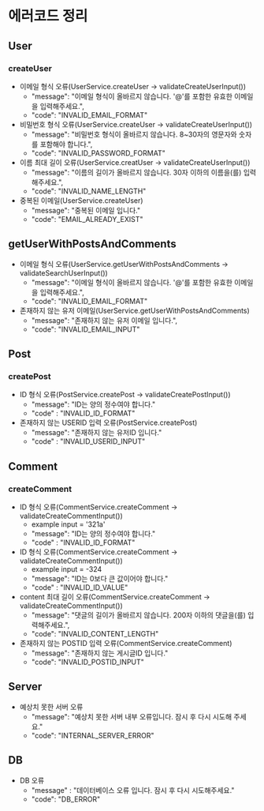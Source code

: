 # 에러코드 정리

## User

### createUser

- 이메일 형식 오류(UserService.createUser -> validateCreateUserInput())
  - "message": "이메일 형식이 올바르지 않습니다. '@'를 포함한 유효한 이메일을 입력해주세요.",
  - "code": "INVALID_EMAIL_FORMAT"
- 비밀번호 형식 오류(UserService.createUser -> validateCreateUserInput())
  - "message": "비밀번호 형식이 올바르지 않습니다. 8~30자의 영문자와 숫자를 포함해야 합니다.",
  - "code": "INVALID_PASSWORD_FORMAT"
- 이름 최대 길이 오류(UserService.creatUser -> validateCreateUserInput())
  - "message": "이름의 길이가 올바르지 않습니다. 30자 이하의 이름을(를) 입력해주세요.",
  - "code": "INVALID_NAME_LENGTH"
- 중복된 이메일(UserService.createUser)
  - "message": "중복된 이메일 입니다."
  - "code": "EMAIL_ALREADY_EXIST"

## getUserWithPostsAndComments

- 이메일 형식 오류(UserService.getUserWithPostsAndComments -> validateSearchUserInput())
  - "message": "이메일 형식이 올바르지 않습니다. '@'를 포함한 유효한 이메일을 입력해주세요.",
  - "code": "INVALID_EMAIL_FORMAT"
- 존재하지 않는 유저 이메일(UserService.getUserWithPostsAndComments)
  - "message": "존재하지 않는 유저 이메일 입니다.",
  - "code": "INVALID_EMAIL_INPUT"

## Post

### createPost

- ID 형식 오류(PostService.createPost -> validateCreatePostInput())
  - "message": "ID는 양의 정수여야 합니다."
  - "code" : "INVALID_ID_FORMAT"
- 존재하지 않는 USERID 입력 오류(PostService.createPost)
  - "message": "존재하지 않는 유저ID 입니다."
  - "code" : "INVALID_USERID_INPUT"

## Comment

### createComment

- ID 형식 오류(CommentService.createComment -> validateCreateCommentInput())
  - example input = '321a'
  - "message": "ID는 양의 정수여야 합니다."
  - "code" : "INVALID_ID_FORMAT"
- ID 형식 오류(CommentService.createComment -> validateCreateCommentInput())
  - example input = -324
  - "message": "ID는 0보다 큰 값이어야 합니다."
  - "code" : "INVALID_ID_VALUE"
- content 최대 길이 오류(CommentService.createComment -> validateCreateCommentInput())
  - "message": "댓글의 길이가 올바르지 않습니다. 200자 이하의 댓글을(를) 입력해주세요.",
  - "code": "INVALID_CONTENT_LENGTH"
- 존재하지 않는 POSTID 입력 오류(CommentService.createComment)
  - "message": "존재하지 않는 게시글ID 입니다."
  - "code": "INVALID_POSTID_INPUT"

## Server

- 예상치 못한 서버 오류
  - "message": "예상치 못한 서버 내부 오류입니다. 잠시 후 다시 시도해 주세요."
  - "code": "INTERNAL_SERVER_ERROR"

## DB

- DB 오류
  - "message" : "데이터베이스 오류 입니다. 잠시 후 다시 시도해주세요."
  - "code": "DB_ERROR"